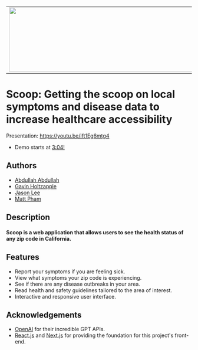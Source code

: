 
<table>
  <tr>
    <td><img src="https://media.discordapp.net/attachments/858553530057883678/1158197022034231336/scoop_logo_2.png?ex=651b5e88&is=651a0d08&hm=c84a14558fcd9ac1a461ef32d1b25a246cbb85000ab71a4bf20e68bfad9bc344&=&width=423&height=160" width="500" height="175"></td>
  </tr>
</table>

# Scoop: Getting the scoop on local symptoms and disease data to increase healthcare accessibility


Presentation: https://youtu.be/ift1Eg6mtg4
- Demo starts at [3:04!](https://youtu.be/ift1Eg6mtg4?si=Fy80xMc9CFtSqtkt&t=184) 
## Authors 

- [Abdullah Abdullah](https://github.com/Abdullah9340)
- [Gavin Holtzapple](https://gholtzap.github.io/)
- [Jason Lee](https://github.com/jasonlee02)
- [Matt Pham](https://github.com/matthewpham135)

## Description

#### Scoop is a web application that allows users to see the health status of any zip code in California.


## Features

- Report your symptoms if you are feeling sick.
- View what symptoms your zip code is experiencing.
- See if there are any disease outbreaks in your area.
- Read health and safety guidelines tailored to the area of interest.
- Interactive and responsive user interface.


## Acknowledgements
- [OpenAI](https://www.openai.com/) for their incredible GPT APIs.
- [React.js](https://reactjs.org/) and [Next.js](https://nextjs.org/) for providing the foundation for this project's front-end.



